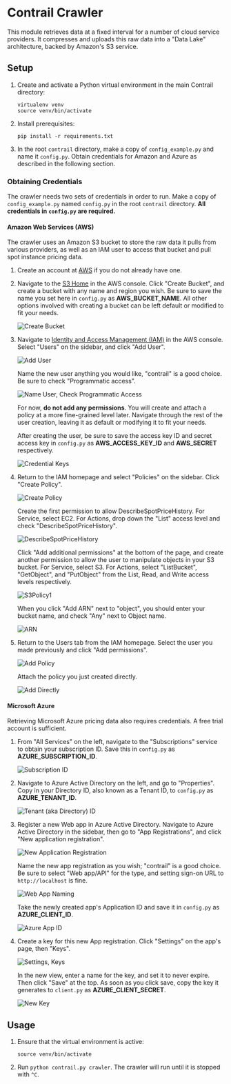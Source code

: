 # Contrail Crawler

This module retrieves data at a fixed interval for a number of cloud service providers. It compresses and uploads this
raw data into a "Data Lake" architecture, backed by Amazon's S3 service.

## Setup

1. Create and activate a Python virtual environment in the main Contrail directory:

    ```
    virtualenv venv
    source venv/bin/activate
    ``` 

2. Install prerequisites:

    ```
    pip install -r requirements.txt
    ```

3. In the root `contrail` directory, make a copy of `config_example.py` and name it `config.py`. Obtain credentials for
   Amazon and Azure as described in the following section.

### Obtaining Credentials

The crawler needs two sets of credentials in order to run. Make a copy of `config_example.py` named `config.py` in the
root `contrail` directory. **All credentials in `config.py` are required.**

#### Amazon Web Services (AWS)

The crawler uses an Amazon S3 bucket to store the raw data it pulls from various providers, as well as an IAM user to
access that bucket and pull spot instance pricing data.

1. Create an account at [AWS](https://aws.amazon.com/) if you do not already have one.

2. Navigate to the [S3 Home](https://s3.console.aws.amazon.com/s3/home) in the AWS console. Click "Create Bucket", and
   create a bucket with any name and region you wish. Be sure to save the name you set here in `config.py` as
   **AWS_BUCKET_NAME**. All other options involved with creating a bucket can be left default or modified to fit your
   needs.
   
   ![Create Bucket](img/0-bucket.png)

3. Navigate to [Identity and Access Management (IAM)](https://console.aws.amazon.com/iam/home) in the AWS console.
   Select "Users" on the sidebar, and click "Add User".
   
   ![Add User](img/1-adduser.png)

   Name the new user anything you would like, "contrail" is a good choice. Be sure to check "Programmatic access".

   ![Name User, Check Programmatic Access](img/2-nameuser.png)

   For now, **do not add any permissions**. You will create and attach a policy at a more fine-grained level later.
   Navigate through the rest of the user creation, leaving it as default or modifying it to fit your needs.
   
   After creating the user, be sure to save the access key ID and secret access key in `config.py` as
   **AWS_ACCESS_KEY_ID** and **AWS_SECRET** respectively.
   
   ![Credential Keys](img/3-credentials.png)

4. Return to the IAM homepage and select "Policies" on the sidebar. Click "Create Policy".

   ![Create Policy](img/4-createpolicy.png)

   Create the first permission to allow DescribeSpotPriceHistory. For Service, select EC2. For Actions, drop down the
   "List" access level and check "DescribeSpotPriceHistory".
   
   ![DescribeSpotPriceHistory](img/5-policyec2.png)

   Click "Add additional permissions" at the bottom of the page, and create another permission to allow the user to
   manipulate objects in your S3 bucket. For Service, select S3. For Actions, select "ListBucket", "GetObject", and
   "PutObject" from the List, Read, and Write access levels respectively.
   
   ![S3Policy1](img/6-policys3.png)
   
   When you click "Add ARN" next to "object", you should enter your bucket name, and check "Any" next to Object name.
   
   ![ARN](img/7-arn.png)

5. Return to the Users tab from the IAM homepage. Select the user you made previously and click "Add permissions".

   ![Add Policy](img/8-addpolicy.png)
   
   Attach the policy you just created directly.
   
   ![Add Directly](img/9-adddirectly.png)

#### Microsoft Azure

Retrieving Microsoft Azure pricing data also requires credentials. A free trial account is sufficient.

1. From "All Services" on the left, navigate to the "Subscriptions" service to obtain your subscription ID. Save this
   in `config.py` as **AZURE_SUBSCRIPTION_ID**.
   
   ![Subscription ID](img/20-subscriptionid.png)

2. Navigate to Azure Active Directory on the left, and go to "Properties". Copy in your Directory ID, also known as
   a Tenant ID, to `config.py` as **AZURE_TENANT_ID**.
   
   ![Tenant (aka Directory) ID](img/20-tenant.png)

3. Register a new Web app in Azure Active Directory. Navigate to Azure Active Directory in the sidebar, then go to
   "App Registrations", and click "New application registration".
   
   ![New Application Registration](img/21-newappreg.png)

   Name the new app registration as you wish; "contrail" is a good choice. Be sure to select "Web app/API" for the type,
   and setting sign-on URL to `http://localhost` is fine.
   
   ![Web App Naming](img/22-appregname.png)
   
   Take the newly created app's Application ID and save it in `config.py` as **AZURE_CLIENT_ID**.
   
   ![Azure App ID](img/23-appid.png)

4. Create a key for this new App registration. Click "Settings" on the app's page, then "Keys".

   ![Settings, Keys](img/24-settingskeys.png)
   
   In the new view, enter a name for the key, and set it to never expire. Then click "Save" at the top. As soon as you
   click save, copy the key it generates to `client.py` as **AZURE_CLIENT_SECRET**.
   
   ![New Key](img/25-newkey.png)

## Usage

1. Ensure that the virtual environment is active:

    ```
    source venv/bin/activate
    ``` 

2. Run `python contrail.py crawler`. The crawler will run until it is stopped with `^C`.
